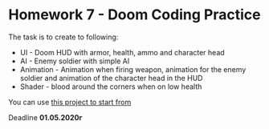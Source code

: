 # Homework 7 - Doom Coding Practice

The task is to create to following:

* UI - Doom HUD with armor, health, ammo and character head<br>
* AI - Enemy soldier with simple AI<br>
* Animation - Animation when firing weapon, animation for the enemy soldier and animation of the character head in the HUD<br>
* Shader - blood around the corners when on low health<br>

You can use [this project to start from](https://github.com/Ivan-Vankov/GameDevCourse/tree/gh-pages/Ivan/Coding%20Practice)

Deadline **01.05.2020г**